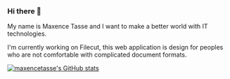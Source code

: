 ### Hi there 👋

My name is Maxence Tasse and I want to make a better world with IT technologies.

I'm currently working on Filecut, this web application is design for peoples who are not comfortable with complicated document formats.

[![maxencetasse's GitHub stats](https://github-readme-stats.vercel.app/api?username=maxencetasse)]([https://github.com/maxencetasse/github-readme-stats](https://github-readme-stats.vercel.app/api?username=maxencetasse))

<!--
**maxencetasse/maxencetasse** is a ✨ _special_ ✨ repository because its `README.md` (this file) appears on your GitHub profile.

Here are some ideas to get you started:

- 🔭 I’m currently working on ...
- 🌱 I’m currently learning ...
- 👯 I’m looking to collaborate on ...
- 🤔 I’m looking for help with ...
- 💬 Ask me about ...
- 📫 How to reach me: ...
- 😄 Pronouns: ...
- ⚡ Fun fact: ...
-->
